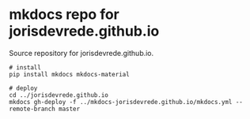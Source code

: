 # mkdocs repo for jorisdevrede.github.io
Source repository for jorisdevrede.github.io.

```
# install
pip install mkdocs mkdocs-material

# deploy
cd ../jorisdevrede.github.io
mkdocs gh-deploy -f ../mkdocs-jorisdevrede.github.io/mkdocs.yml --remote-branch master
```
